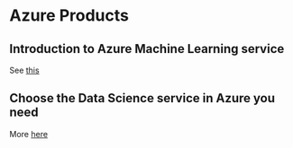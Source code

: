 # Azure Products

## Introduction to Azure Machine Learning service

See [this](https://github.com/alex-nogue/Microsoft_Certification_DP-100_Azure_Data_Scientist/blob/master/Build%20AI%20solutions%20with%20Azure%20Machine%20Learning%20service/1-Introduction_to_Azure_Machine_Learning_service.md)

## Choose the Data Science service in Azure you need

More [here](https://github.com/alex-nogue/Microsoft_Certification_DP-100_Azure_Data_Scientist/blob/master/Explore%20AI%20solution%20development%20with%20data%20science%20services%20in%20Azure/1-Introduction_to_Data_Science_in_Azure.md)
